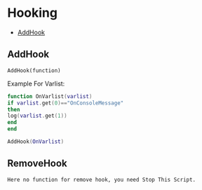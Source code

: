 # Hooking
* [AddHook](#addhook)

## AddHook
`AddHook(function)`

Example For Varlist:
```lua
function OnVarlist(varlist)
if varlist.get(0)=="OnConsoleMessage"
then
log(varlist.get(1))
end
end

AddHook(OnVarlist)
```

## RemoveHook
```Here no function for remove hook, you need Stop This Script.```
